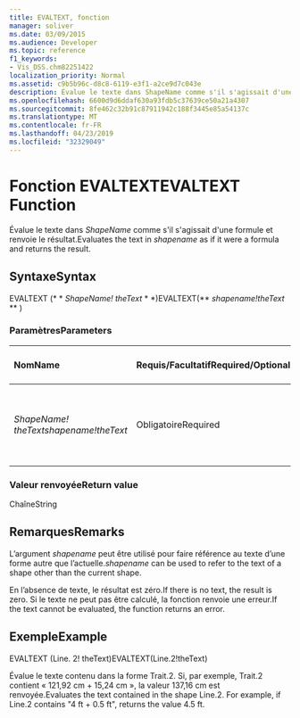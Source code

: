 ```yaml
---
title: EVALTEXT, fonction
manager: soliver
ms.date: 03/09/2015
ms.audience: Developer
ms.topic: reference
f1_keywords:
- Vis_DSS.chm82251422
localization_priority: Normal
ms.assetid: c9b5b96c-d8c8-6119-e3f1-a2ce9d7c043e
description: Évalue le texte dans ShapeName comme s'il s'agissait d'une formule et renvoie le résultat.
ms.openlocfilehash: 6600d9d6ddaf630a93fdb5c37639ce50a21a4307
ms.sourcegitcommit: 8fe462c32b91c87911942c188f3445e85a54137c
ms.translationtype: MT
ms.contentlocale: fr-FR
ms.lasthandoff: 04/23/2019
ms.locfileid: "32329049"
---
```

# <a name="evaltext-function"></a><span data-ttu-id="f24ff-103">Fonction EVALTEXT</span><span class="sxs-lookup"><span data-stu-id="f24ff-103">EVALTEXT Function</span></span>

<span data-ttu-id="f24ff-104">Évalue le texte dans _ShapeName_ comme s'il s'agissait d'une formule et renvoie le résultat.</span><span class="sxs-lookup"><span data-stu-id="f24ff-104">Evaluates the text in  _shapename_ as if it were a formula and returns the result.</span></span> 
  
## <a name="syntax"></a><span data-ttu-id="f24ff-105">Syntaxe</span><span class="sxs-lookup"><span data-stu-id="f24ff-105">Syntax</span></span>

<span data-ttu-id="f24ff-106">EVALTEXT (\* \* *ShapeName! theText* \* \*)</span><span class="sxs-lookup"><span data-stu-id="f24ff-106">EVALTEXT(\*\* *shapename!theText* \*\* )</span></span> 
  
### <a name="parameters"></a><span data-ttu-id="f24ff-107">Paramètres</span><span class="sxs-lookup"><span data-stu-id="f24ff-107">Parameters</span></span>

|<span data-ttu-id="f24ff-108">**Nom**</span><span class="sxs-lookup"><span data-stu-id="f24ff-108">**Name**</span></span>|<span data-ttu-id="f24ff-109">**Requis/Facultatif**</span><span class="sxs-lookup"><span data-stu-id="f24ff-109">**Required/Optional**</span></span>|<span data-ttu-id="f24ff-110">**Type de données**</span><span class="sxs-lookup"><span data-stu-id="f24ff-110">**Data Type**</span></span>|<span data-ttu-id="f24ff-111">**Description**</span><span class="sxs-lookup"><span data-stu-id="f24ff-111">**Description**</span></span>|
|:-----|:-----|:-----|:-----|
| <span data-ttu-id="f24ff-112">_ShapeName! theText_</span><span class="sxs-lookup"><span data-stu-id="f24ff-112">_shapename!theText_</span></span> <br/> |<span data-ttu-id="f24ff-113">Obligatoire</span><span class="sxs-lookup"><span data-stu-id="f24ff-113">Required</span></span>  <br/> |<span data-ttu-id="f24ff-114">**String**</span><span class="sxs-lookup"><span data-stu-id="f24ff-114">**String**</span></span> <br/> |<span data-ttu-id="f24ff-115">Cellule générée lorsque la composition du texte de la forme associée est modifiée.</span><span class="sxs-lookup"><span data-stu-id="f24ff-115">A cell that is triggered when the associated shape's text composition changes.</span></span>  <br/> |
   
### <a name="return-value"></a><span data-ttu-id="f24ff-116">Valeur renvoyée</span><span class="sxs-lookup"><span data-stu-id="f24ff-116">Return value</span></span>

<span data-ttu-id="f24ff-117">Chaîne</span><span class="sxs-lookup"><span data-stu-id="f24ff-117">String</span></span>
  
## <a name="remarks"></a><span data-ttu-id="f24ff-118">Remarques</span><span class="sxs-lookup"><span data-stu-id="f24ff-118">Remarks</span></span>

 <span data-ttu-id="f24ff-119">L’argument _shapename_ peut être utilisé pour faire référence au texte d’une forme autre que l’actuelle.</span><span class="sxs-lookup"><span data-stu-id="f24ff-119">_shapename_ can be used to refer to the text of a shape other than the current shape.</span></span> 
  
<span data-ttu-id="f24ff-120">En l’absence de texte, le résultat est zéro.</span><span class="sxs-lookup"><span data-stu-id="f24ff-120">If there is no text, the result is zero.</span></span> <span data-ttu-id="f24ff-121">Si le texte ne peut pas être calculé, la fonction renvoie une erreur.</span><span class="sxs-lookup"><span data-stu-id="f24ff-121">If the text cannot be evaluated, the function returns an error.</span></span>
  
## <a name="example"></a><span data-ttu-id="f24ff-122">Exemple</span><span class="sxs-lookup"><span data-stu-id="f24ff-122">Example</span></span>

<span data-ttu-id="f24ff-123">EVALTEXT (Line. 2! theText)</span><span class="sxs-lookup"><span data-stu-id="f24ff-123">EVALTEXT(Line.2!theText)</span></span> 
  
<span data-ttu-id="f24ff-p102">Évalue le texte contenu dans la forme Trait.2. Si, par exemple, Trait.2 contient « 121,92 cm + 15,24 cm », la valeur 137,16 cm est renvoyée.</span><span class="sxs-lookup"><span data-stu-id="f24ff-p102">Evaluates the text contained in the shape Line.2. For example, if Line.2 contains "4 ft + 0.5 ft", returns the value 4.5 ft.</span></span> 
  

